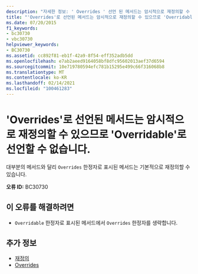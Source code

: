 ```yaml
---
description: "자세한 정보: ' Overrides ' 선언 된 메서드는 암시적으로 재정의할 수 있으므로 ' 재정의 가능 '으로 선언할 수 없습니다."
title: "'Overrides'로 선언된 메서드는 암시적으로 재정의할 수 있으므로 'Overridable'로 선언할 수 없습니다."
ms.date: 07/20/2015
f1_keywords:
- bc30730
- vbc30730
helpviewer_keywords:
- BC30730
ms.assetid: cc892f81-eb1f-42a9-8f54-eff352adb5dd
ms.openlocfilehash: e7ab2aeed9164058bf8dfc95602013aef37d6594
ms.sourcegitcommit: 10e719780594efc781b15295e499c66f316068b8
ms.translationtype: MT
ms.contentlocale: ko-KR
ms.lasthandoff: 02/14/2021
ms.locfileid: "100461283"
---
```

# <a name="methods-declared-overrides-cannot-be-declared-overridable-because-they-are-implicitly-overridable"></a>'Overrides'로 선언된 메서드는 암시적으로 재정의할 수 있으므로 'Overridable'로 선언할 수 없습니다.

대부분의 메서드와 달리 `Overrides` 한정자로 표시된 메서드는 기본적으로 재정의할 수 있습니다.  
  
 **오류 ID:** BC30730  
  
## <a name="to-correct-this-error"></a>이 오류를 해결하려면  
  
- `Overridable` 한정자로 표시된 메서드에서 `Overrides` 한정자를 생략합니다.  
  
## <a name="see-also"></a>추가 정보

- [재정의](../language-reference/modifiers/overrides.md)
- [Overrides](../language-reference/modifiers/overridable.md)
